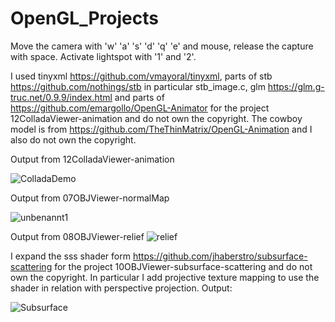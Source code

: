 # OpenGL_Projects

Move the camera with 'w' 'a' 's' 'd' 'q' 'e' and mouse, release the capture with space. Activate lightspot with '1' and '2'.

I used tinyxml https://github.com/vmayoral/tinyxml, parts of stb https://github.com/nothings/stb in particular stb_image.c, glm https://glm.g-truc.net/0.9.9/index.html and parts of https://github.com/emargollo/OpenGL-Animator for the project 12ColladaViewer-animation and do not own the copyright. The cowboy model is from https://github.com/TheThinMatrix/OpenGL-Animation and I also do not own the copyright.

Output from 12ColladaViewer-animation

![ColladaDemo](https://user-images.githubusercontent.com/30089026/91202213-c25bc880-e701-11ea-8428-cf27d5e33620.jpg)

Output from 07OBJViewer-normalMap

![unbenannt1](https://user-images.githubusercontent.com/30089026/43673297-cea307bc-97c0-11e8-8418-d84cd3f4a1b3.jpg)


Output from 08OBJViewer-relief
![relief](https://user-images.githubusercontent.com/30089026/50221719-63737700-0396-11e9-90e0-15082469de94.jpg)

I expand the sss shader form https://github.com/jhaberstro/subsurface-scattering for the project 10OBJViewer-subsurface-scattering and do not own the copyright. In particular I add projective texture mapping to use the shader in relation with perspective projection. Output:

![Subsurface](https://user-images.githubusercontent.com/30089026/54387008-9332d200-469a-11e9-81ea-933f0d85d670.jpg)



